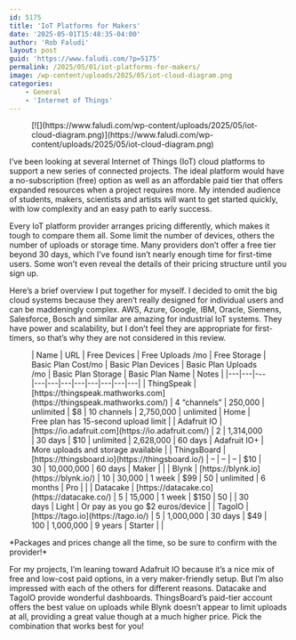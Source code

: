 ```yaml
---
id: 5175
title: 'IoT Platforms for Makers'
date: '2025-05-01T15:48:35-04:00'
author: 'Rob Faludi'
layout: post
guid: 'https://www.faludi.com/?p=5175'
permalink: /2025/05/01/iot-platforms-for-makers/
image: /wp-content/uploads/2025/05/iot-cloud-diagram.png
categories:
    - General
    - 'Internet of Things'
---
```


<figure class="wp-block-image size-full is-resized is-style-rounded wp-duotone-grayscale">[![](https://www.faludi.com/wp-content/uploads/2025/05/iot-cloud-diagram.png)](https://www.faludi.com/wp-content/uploads/2025/05/iot-cloud-diagram.png)</figure>I’ve been looking at several Internet of Things (IoT) cloud platforms to support a new series of connected projects. The ideal platform would have a no-subscription (free) option as well as an affordable paid tier that offers expanded resources when a project requires more. My intended audience of students, makers, scientists and artists will want to get started quickly, with low complexity and an easy path to early success.

Every IoT platform provider arranges pricing differently, which makes it tough to compare them all. Some limit the number of devices, others the number of uploads or storage time. Many providers don’t offer a free tier beyond 30 days, which I’ve found isn’t nearly enough time for first-time users. Some won’t even reveal the details of their pricing structure until you sign up.

Here’s a brief overview I put together for myself. I decided to omit the big cloud systems because they aren’t really designed for individual users and can be maddeningly complex. AWS, Azure, Google, IBM, Oracle, Siemens, Salesforce, Bosch and similar are amazing for industrial IoT systems. They have power and scalability, but I don’t feel they are appropriate for first-timers, so that’s why they are not considered in this review.

<figure class="wp-block-table is-style-regular">| Name | URL | Free Devices | Free Uploads /mo | Free Storage | Basic Plan Cost/mo | Basic Plan Devices | Basic Plan Uploads   /mo | Basic Plan Storage | Basic Plan Name | Notes |
|---|---|---|---|---|---|---|---|---|---|---|
| ThingSpeak | [https://thingspeak.mathworks.com](https://thingspeak.mathworks.com/) | 4 “channels” | 250,000 | unlimited | $8 | 10 channels | 2,750,000 | unlimited | Home | Free plan has 15-second upload limit |
| Adafruit IO | [https://io.adafruit.com](https://io.adafruit.com/) | 2 | 1,314,000 | 30 days | $10 | unlimited | 2,628,000 | 60 days | Adafruit IO+ | More uploads and storage available |
| ThingsBoard | [https://thingsboard.io](https://thingsboard.io/) | – | – | – | $10 | 30 | 10,000,000 | 60 days | Maker |  |
| Blynk | [https://blynk.io](https://blynk.io/) | 10 | 30,000 | 1 week | $99 | 50 | unlimited | 6 months | Pro |  |
| Datacake | [https://datacake.co](https://datacake.co/) | 5 | 15,000 | 1 week | $150 | 50 |  | 30 days | Light | Or pay as you go $2 euros/device |
| TagoIO | [https://tago.io](https://tago.io/) | 5 | 1,000,000 | 30 days | $49 | 100 | 1,000,000 | 9 years | Starter |  |

</figure>*Packages and prices change all the time, so be sure to confirm with the provider!*

For my projects, I’m leaning toward Adafruit IO because it’s a nice mix of free and low-cost paid options, in a very maker-friendly setup. But I’m also impressed with each of the others for different reasons. Datacake and TagoIO provide wonderful dashboards. ThingsBoard’s paid-tier account offers the best value on uploads while Blynk doesn’t appear to limit uploads at all, providing a great value though at a much higher price. Pick the combination that works best for you!